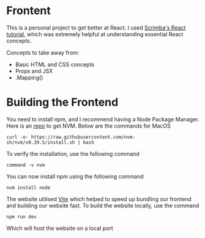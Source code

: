 # Frontent

This is a personal project to get better at React. I used [Scrimba's React tutorial](https://scrimba.com/learn/learnreact/), which was extremely helpful at understanding essential React concepts.

Concepts to take away from:
- Basic HTML and CSS concepts
- Props and JSX
- .Mapping()

# Building the Frontend

You need to install npm, and I recommend having a Node Package Manager. Here is an [repo]([https://nodejs.org/en/download/package-manager](https://github.com/nvm-sh/nvm)https://github.com/nvm-sh/nvm) to get NVM.
Below are the commands for MacOS
```
curl -o- https://raw.githubusercontent.com/nvm-sh/nvm/v0.39.5/install.sh | bash
```
To verify the installation, use the following command
```
command -v nvm
```

You can now install npm using the following command
```
nvm install node
```

The website utilised [Vite](https://vitejs.dev/guide/) which helped to speed up bundling our frontend and building our website fast. To build the website locally, use the command
```
npm run dev
```
Which will host the website on a local port
